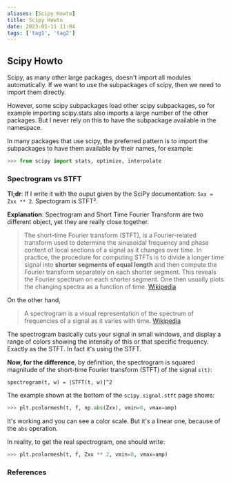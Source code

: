 ```yaml
---
aliases: [Scipy Howto]
title: Scipy Howto
date: 2023-01-11 11:04
tags: ['tag1', 'tag2']
---
```


## Scipy Howto

Scipy, as many other large packages, doesn't import all modules automatically. If we want to use the subpackages of scipy, then we need to import them directly.

However, some scipy subpackages load other scipy subpackages, so for example importing scipy.stats also imports a large number of the other packages. But I never rely on this to have the subpackage available in the namespace.

In many packages that use scipy, the preferred pattern is to import the subpackages to have them available by their names, for example:

```python
>>> from scipy import stats, optimize, interpolate
```

### Spectrogram vs STFT

**Tl;dr**: If I write it with the ouput given by the SciPy documentation: `Sxx = Zxx ** 2`. Spectogram is STFT².

**Explanation**: Spectrogram and Short Time Fourier Transform are two different object, yet they are really close together.

> The short-time Fourier transform (STFT), is a Fourier-related transform used to determine the sinusoidal frequency and phase content of local sections of a signal as it changes over time. In practice, the procedure for computing STFTs is to divide a longer time signal into **shorter segments of equal length** and then compute the Fourier transform separately on each shorter segment. This reveals the Fourier spectrum on each shorter segment. One then usually plots the changing spectra as a function of time. [Wikipedia](https://en.wikipedia.org/wiki/Short-time_Fourier_transform)

On the other hand,

> A spectrogram is a visual representation of the spectrum of frequencies of a signal as it varies with time. [Wikipedia](https://en.wikipedia.org/wiki/Spectrogram)

The spectrogram basically cuts your signal in small windows, and display a range of colors showing the intensity of this or that specific frequency. Exactly as the STFT. In fact it's using the STFT.

**Now, for the difference**, by definition, the spectrogram is squared magnitude of the short-time Fourier transform (STFT) of the signal `s(t)`:

`spectrogram(t, w) = |STFT(t, w)|^2`

The example shown at the bottom of the `scipy.signal.stft` page shows:

```python
>>> plt.pcolormesh(t, f, np.abs(Zxx), vmin=0, vmax=amp)
```

It's working and you can see a color scale. But it's a linear one, because of the `abs` operation.

In reality, to get the real spectrogram, one should write:

```python
>>> plt.pcolormesh(t, f, Zxx ** 2, vmin=0, vmax=amp)
```

### References

